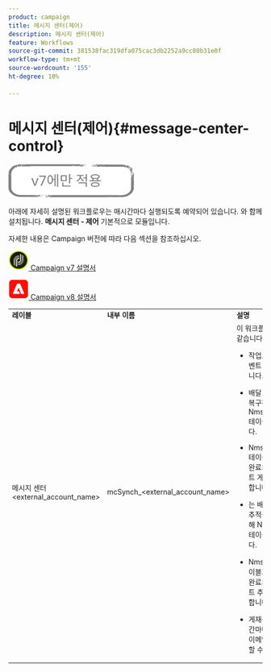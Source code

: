 ```yaml
---
product: campaign
title: 메시지 센터(제어)
description: 메시지 센터(제어)
feature: Workflows
source-git-commit: 381538fac319dfa075cac3db2252a9cc80b31e0f
workflow-type: tm+mt
source-wordcount: '155'
ht-degree: 10%

---
```



# 메시지 센터(제어){#message-center-control}

![](../../assets/v7-only.svg)

아래에 자세히 설명된 워크플로우는 매시간마다 실행되도록 예약되어 있습니다. 와 함께 설치됩니다. **메시지 센터 - 제어** 기본적으로 모듈입니다.


자세한 내용은 Campaign 버전에 따라 다음 섹션을 참조하십시오.

![](assets/do-not-localize/v7.jpeg)[  Campaign v7 설명서](../../message-center/using/about-transactional-messaging.md)

![](assets/do-not-localize/v8.png)[  Campaign v8 설명서](https://experienceleague.adobe.com/docs/campaign/campaign-v8/send/transactional.html)


<table> 
 <tbody> 
  <tr> 
   <td> <strong>레이블</strong><br /> </td> 
   <td> <strong>내부 이름</strong><br /> </td> 
   <td> <strong>설명</strong><br /> </td> 
  </tr> 
  <tr> 
   <td> 메시지 센터 &lt;external_account_name&gt;<br /> </td> 
   <td> mcSynch_&lt;external_account_name&gt;<br /> </td> 
   <td> 이 워크플로우는 다음과 같습니다.<br /> 
    <ul> 
     <li> <p>작업으로 처리된 이벤트 목록을 복구합니다.</p> </li> 
     <li> <p>배달 메시지 자격을 복구하기 위해 NmsBroadLogMsg 테이블과 동기화합니다.</p> </li> 
     <li> <p>NmsBroadLogMsg 테이블과의 동기화가 완료되는 즉시 이벤트 게재 로그를 복구합니다.</p> </li> 
     <li> <p>는 배달 URL에 대한 추적을 복구하기 위해 NmsTrackingUrl 테이블과 동기화합니다.</p> </li> 
     <li> <p>NmsTrackingUrl 테이블과의 동기화가 완료되는 즉시 이벤트 추적 URL을 복구합니다.</p> </li> 
     <li> <p>게재를 보낸 후 3시간마다 격리된 모든 이메일 주소를 복구할 수 있습니다.</p> </li> 
    </ul> </td> 
  </tr> 
 </tbody> 
</table>

